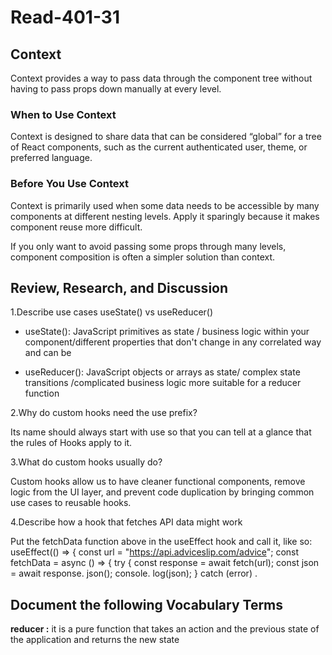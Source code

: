 # Read-401-31

## Context

Context provides a way to pass data through the component tree without having to pass props down manually at every level.

### When to Use Context

Context is designed to share data that can be considered “global” for a tree of React components, such as the current authenticated user, theme, or preferred language. 

### Before You Use Context

Context is primarily used when some data needs to be accessible by many components at different nesting levels. Apply it sparingly because it makes component reuse more difficult.

If you only want to avoid passing some props through many levels, component composition is often a simpler solution than context.


## Review, Research, and Discussion

1.Describe use cases useState() vs useReducer()



* useState():
JavaScript primitives as state / business logic within your component/different properties that don't change in any correlated way and can be 

* useReducer():
JavaScript objects or arrays as state/ complex state transitions /complicated business logic more suitable for a reducer function



2.Why do custom hooks need the use prefix?

Its name should always start with use so that you can tell at a glance that the rules of Hooks apply to it.

3.What do custom hooks usually do?

Custom hooks allow us to have cleaner functional components, remove logic from the UI layer, and prevent code duplication by bringing common use cases to reusable hooks.


4.Describe how a hook that fetches API data might work

Put the fetchData function above in the useEffect hook and call it, like so: useEffect(() => { const url = "https://api.adviceslip.com/advice"; const fetchData = async () => { try { const response = await fetch(url); const json = await response. json(); console. log(json); } catch (error) .

## Document the following Vocabulary Terms

**reducer :**  it is a pure function that takes an action and the previous state of the application and returns the new state


